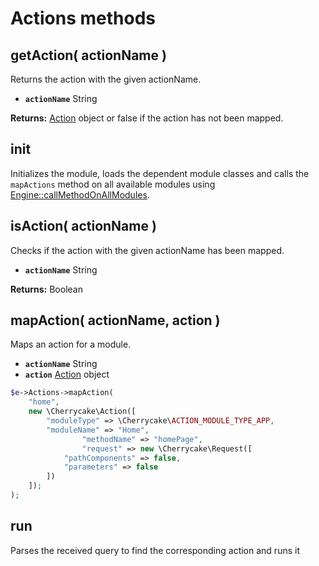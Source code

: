 # Actions methods

## getAction\( actionName \) <a id="getaction"></a>

Returns the action with the given actionName.

* **`actionName`** String

**Returns:** [Action](../../core-classes/action/) object or false if the action has not been mapped.

## init

Initializes the module, loads the dependent module classes and calls the `mapActions` method on all available modules using [Engine::callMethodOnAllModules](../../core-classes/engine/#callmethodonallmodules-methodname).

## isAction\( actionName \) <a id="isaction"></a>

Checks if the action with the given actionName has been mapped.

* **`actionName`** String

**Returns:** Boolean

## mapAction\( actionName, action \) <a id="mapaction"></a>

Maps an action for a module.

* **`actionName`** String
* **`action`** [Action](../../core-classes/action/) object

```php
$e->Actions->mapAction(
    "home",
    new \Cherrycake\Action([
        "moduleType" => \Cherrycake\ACTION_MODULE_TYPE_APP,
        "moduleName" => "Home",
				"methodName" => "homePage",
				"request" => new \Cherrycake\Request([
            "pathComponents" => false,
            "parameters" => false
        ])
    ]);
);
```

## run

Parses the received query to find the corresponding action and runs it

